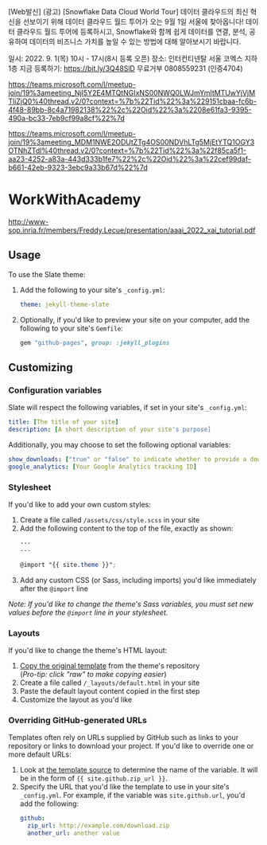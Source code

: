 [Web발신]
(광고) [Snowflake Data Cloud World Tour] 데이터 클라우드의 최신 혁신을 선보이기 위해 데이터 클라우드 월드 투어가 오는 9월 1일 서울에 찾아옵니다! 
데이터 클라우드 월드 투어에 등록하시고, Snowflake와 함께 쉽게 데이터를 연결, 분석, 공유하여 데이터의 비즈니스 가치를 높일 수 있는 방법에 대해 알아보시기 바랍니다.

일시: 2022. 9. 1(목) 10시 - 17시(8시 등록 오픈)
장소: 인터컨티넨탈 서울 코엑스 지하 1층
지금 등록하기: https://bit.ly/3Q48SlD
무료거부 0808559231 (인증4704)



https://teams.microsoft.com/l/meetup-join/19%3ameeting_NjI5Y2E4MTQtNGIxNS00NWQ0LWJmYmItMTUwYjVjMTliZjQ0%40thread.v2/0?context=%7b%22Tid%22%3a%229151cbaa-fc6b-4f48-89bb-8c4a71982138%22%2c%22Oid%22%3a%2208e61fa3-9395-490a-bc33-7eb9cf99a8cf%22%7d








https://teams.microsoft.com/l/meetup-join/19%3ameeting_MDM1NWE2ODUtZTg4OS00NDVhLTg5MjEtYTQ1OGY3OTNhZTdl%40thread.v2/0?context=%7b%22Tid%22%3a%22f85ca5f1-aa23-4252-a83a-443d333b1fe7%22%2c%22Oid%22%3a%22cef99daf-b661-42eb-9323-3ebc9a33b67d%22%7d
# WorkWithAcademy
http://www-sop.inria.fr/members/Freddy.Lecue/presentation/aaai_2022_xai_tutorial.pdf

## Usage

To use the Slate theme:

1. Add the following to your site's `_config.yml`:

    ```yml
    theme: jekyll-theme-slate
    ```

2. Optionally, if you'd like to preview your site on your computer, add the following to your site's `Gemfile`:

    ```ruby
    gem "github-pages", group: :jekyll_plugins
    ```

## Customizing

### Configuration variables

Slate will respect the following variables, if set in your site's `_config.yml`:

```yml
title: [The title of your site]
description: [A short description of your site's purpose]
```

Additionally, you may choose to set the following optional variables:

```yml
show_downloads: ["true" or "false" to indicate whether to provide a download URL]
google_analytics: [Your Google Analytics tracking ID]
```

### Stylesheet

If you'd like to add your own custom styles:

1. Create a file called `/assets/css/style.scss` in your site
2. Add the following content to the top of the file, exactly as shown:
    ```scss
    ---
    ---

    @import "{{ site.theme }}";
    ```
3. Add any custom CSS (or Sass, including imports) you'd like immediately after the `@import` line

*Note: If you'd like to change the theme's Sass variables, you must set new values before the `@import` line in your stylesheet.*

### Layouts

If you'd like to change the theme's HTML layout:

1. [Copy the original template](https://github.com/pages-themes/slate/blob/master/_layouts/default.html) from the theme's repository<br />(*Pro-tip: click "raw" to make copying easier*)
2. Create a file called `/_layouts/default.html` in your site
3. Paste the default layout content copied in the first step
4. Customize the layout as you'd like

### Overriding GitHub-generated URLs

Templates often rely on URLs supplied by GitHub such as links to your repository or links to download your project. If you'd like to override one or more default URLs:

1. Look at [the template source](https://github.com/pages-themes/slate/blob/master/_layouts/default.html) to determine the name of the variable. It will be in the form of `{{ site.github.zip_url }}`.
2. Specify the URL that you'd like the template to use in your site's `_config.yml`. For example, if the variable was `site.github.url`, you'd add the following:
    ```yml
    github:
      zip_url: http://example.com/download.zip
      another_url: another value
    ```

